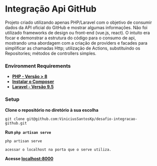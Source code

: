 # Integração Api GitHub

Projeto criado utilizando apenas PHP/Laravel com o objetivo de consumir dados da API oficial do GitHub e mostrar algumas informações.
Não foi utilizado frameworks de design ou front-end (vue.js, react). O intuito era focar e demonstrar a estrutura do código para o consumo de api, mostrando uma abordagem com a criação de providers e facades para simplificar as chamadas Http; utilização de Actions, substituindo os Repositories; métodos de controllers simples.

### Environment Requirements

- **[PHP - Versão > 8](https://www.php.net/manual/pt_BR/install.php)**
- **[Instalar o Composer](https://getcomposer.org/doc/00-intro.md)**
- **[Laravel - Versão 9.5](https://laravel.com/docs/9.x/installation)**

### Setup

**Clone o repositório no diretório à sua escolha**
```
git clone git@github.com:ViniciusSantosKp/desafio-integracao-github.git
```

**Run `php artisan serve`**
```
php artisan serve

acessar o localhost na porta que o serve utiliza.
```

**Acesse [localhost:8000](http://localhost:8000/)**
